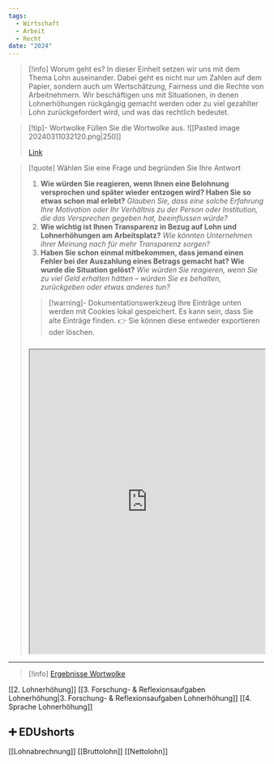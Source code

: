 ```yaml
---
tags:
  - Wirtschaft
  - Arbeit
  - Recht
date: "2024"
---
```

>[!info] Worum geht es?
>In dieser Einheit setzen wir uns mit dem Thema Lohn auseinander. Dabei geht es nicht nur um Zahlen auf dem Papier, sondern auch um Wertschätzung, Fairness und die Rechte von Arbeitnehmern. Wir beschäftigen uns mit Situationen, in denen Lohnerhöhungen rückgängig gemacht werden oder zu viel gezahlter Lohn zurückgefordert wird, und was das rechtlich bedeutet.


>[!tip]- Wortwolke
>Füllen Sie die Wortwolke aus.
>![[Pasted image 20240311032120.png|250]]
>
>[Link](https://www.menti.com/al847tnnhpa5)

>[!quote] Wählen Sie eine Frage und begründen Sie Ihre Antwort
>1. **Wie würden Sie reagieren, wenn Ihnen eine Belohnung versprochen und später wieder entzogen wird? Haben Sie so etwas schon mal erlebt?**
>   *Glauben Sie, dass eine solche Erfahrung Ihre Motivation oder Ihr Verhältnis zu der Person oder Institution, die das Versprechen gegeben hat, beeinflussen würde?*
>2. **Wie wichtig ist Ihnen Transparenz in Bezug auf Lohn und Lohnerhöhungen am Arbeitsplatz?**
>   *Wie könnten Unternehmen ihrer Meinung nach für mehr Transparenz sorgen?*
>3. **Haben Sie schon einmal mitbekommen, dass jemand einen Fehler bei der Auszahlung eines Betrags gemacht hat? Wie wurde die Situation gelöst?**
>   *Wie würden Sie reagieren, wenn Sie zu viel Geld erhalten hätten – würden Sie es behalten, zurückgeben oder etwas anderes tun?*
>   
>>[!warning]- Dokumentationswerkzeug 
>Ihre Einträge unten werden mit Cookies lokal gespeichert. Es kann sein, dass Sie alte Einträge finden. 
>👉 Sie können diese entweder exportieren oder löschen.
>#####
><iframe width="100%" height="600" src="https://app.Lumi.education/run/rdWSOq" allowfullscreen allow="geolocation *; autoplay; encrypted-media"></iframe>


---

>[!info] [Ergebnisse Wortwolke](https://www.mentimeter.com/app/presentation/alefj3e8w36fmcdp8ztyzy8j9bdoujty)

[[2. Lohnerhöhung]]
[[3. Forschung- & Reflexionsaufgaben Lohnerhöhung|3. Forschung- & Reflexionsaufgaben Lohnerhöhung]]
[[4. Sprache Lohnerhöhung]]

## ➕ EDUshorts
[[Lohnabrechnung]]
[[Bruttolohn]]
[[Nettolohn]]
